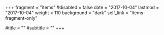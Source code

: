+++
fragment = "items"
#disabled = false
date = "2017-10-04"
lastmod = "2017-10-04"
weight = 110
background = "dark"
self_link = "items-fragment-only"

#title = ""
#subtitle = ""
+++
